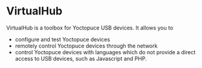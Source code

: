# VirtualHub

VirtualHub is a toolbox for Yoctopuce USB devices. It allows you to
- configure and test Yoctopuce devices
- remotely control Yoctopuce devices through the network
- control Yoctopuce devices with languages which do not provide a direct access to USB devices, such as Javascript and PHP.
